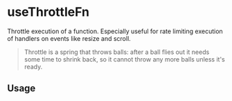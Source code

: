 # useThrottleFn

Throttle execution of a function. Especially useful for rate limiting execution of handlers on events like resize and scroll.

> Throttle is a spring that throws balls: after a ball flies out it needs some time to shrink back, so it cannot throw any more balls unless it's ready.

## Usage
